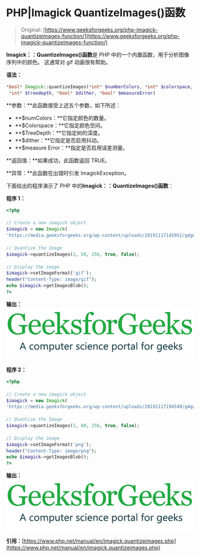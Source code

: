# PHP|Imagick QuantizeImages()函数

> Original: [https://www.geeksforgeeks.org/php-imagick-quantizeimages-function/](https://www.geeksforgeeks.org/php-imagick-quantizeimages-function/)

**Imagick：：QuantizeImages()函数**是 PHP 中的一个内置函数，用于分析图像序列中的颜色。 这通常对 gif 动画很有帮助。

**语法：**

```php
*bool* Imagick::quantizeImages(*int* $numberColors, *int* $colorspace,
 *int* $treedepth, *bool* $dither, *bool* $measureError)
```

**参数：**此函数接受上述五个参数，如下所述：

*   **$numColors：**它指定颜色的数量。
*   **$Colorspace：**它指定颜色空间。
*   **$TreeDepth：**它指定树的深度。
*   **$dither：**它指定是否启用抖动。
*   **$measure Error：**指定是否启用误差测量。

**返回值：**如果成功，此函数返回 TRUE。

**异常：**此函数在出错时引发 ImagickException。

下面给出的程序演示了 PHP 中的**Imagick：：QuantizeImages()函数**：

**程序 1：**

```php
<?php

// Create a new imagick object
$imagick = new Imagick(
'https://media.geeksforgeeks.org/wp-content/uploads/20191117145951/g4gnaimation1.gif');

// Quantize the Image
$imagick->quantizeImages(2, 50, 256, true, false);

// Display the image
$imagick->setImageFormat('gif');
header("Content-Type: image/gif");
echo $imagick->getImagesBlob();
?>
```

**输出：**
![](img/83b6f64c531c089abd8c79ecd01f9820.png)

**程序 2：**

```php
<?php

// Create a new imagick object
$imagick = new Imagick(
'https://media.geeksforgeeks.org/wp-content/uploads/20191117194549/g4ganimatedcolor.gif');

// Quantize the Image
$imagick->quantizeImages(2, 80, 256, true, false);

// Display the image
$imagick->setImageFormat('png');
header("Content-Type: image/png");
echo $imagick->getImagesBlob();
?>
```

**输出：**
![](img/30aba1f9579595f63686e56adefd31f9.png)

**引用：**[https://www.php.net/manual/en/imagick.quantizeimages.php](https://www.php.net/manual/en/imagick.quantizeimages.php)